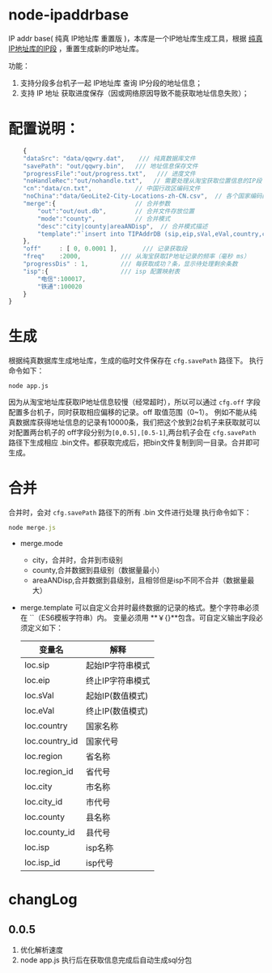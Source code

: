 # node-ipaddrbase
IP addr base( 纯真 IP地址库 重置版 )，本库是一个IP地址库生成工具，根据 [纯真IP地址库的IP段](http://www.cz88.net/) ，重置生成新的IP地址库。


功能：
1. 支持分段多台机子一起 IP地址库 查询 IP分段的地址信息； 
1. 支持 IP 地址 获取进度保存（因或网络原因导致不能获取地址信息失败）；

# 配置说明：
``` javascript
    {
    "dataSrc": "data/qqwry.dat",    /// 纯真数据库文件
    "savePath": "out/qqwry.bin",   /// 地址信息保存文件
    "progressFile":"out/progress.txt",   /// 进度文件
    "noHandleRec":"out/nohandle.txt",   // 需要处理从淘宝获取位置信息的IP段
    "cn":"data/cn.txt",            // 中国行政区编码文件
    "noChina":"data/GeoLite2-City-Locations-zh-CN.csv",  // 各个国家编码配置文件
    "merge":{                      // 合并参数
        "out":"out/out.db",        // 合并文件存放位置
        "mode":"county",           // 合并模式
        "desc":"city|county|areaANDisp",  // 合并模式描述
        "template":"`insert into TIPAddrDB (sip,eip,sVal,eVal,country,country_id,region,region_id,city,city_id,county,county_id,isp,isp_id) VALUES('${loc.sip}','${loc.eip}','${loc.sVal}','${loc.eVal}','${loc.country}','${loc.country_id}','${loc.region}','${loc.region_id}','${loc.city}','${loc.city_id}','${loc.county}','${loc.county_id}','${loc.isp}','${loc.isp_id}')`"              /// 生成模板
    },
    "off"     : [ 0, 0.0001 ],       /// 记录获取段
    "freq"    :2000,           /// 从淘宝获取IP地址记录的频率（毫秒 ms）
    "progressDis" : 1,         /// 每获取成功？条，显示待处理剩余条数
    "isp":{                    /// isp 配置映射表
        "电信":100017,
        "铁通":100020
    }
}
```
# 生成
  根据纯真数据库生成地址库，生成的临时文件保存在 `cfg.savePath` 路径下。 执行命令如下：
```
node app.js
```
因为从淘宝地址库获取IP地址信息较慢（经常超时），所以可以通过 `cfg.off` 字段配置多台机子，同时获取相应偏移的记录。off 取值范围（0~1）。 例如不能从纯真数据库获得地址信息的记录有10000条，我们把这个放到2台机子来获取就可以对配置两台机子的 off字段分别为`[0,0.5],[0.5-1]`,两台机子会在 
`cfg.savePath` 路径下生成相应 .bin文件。都获取完成后，把bin文件复制到同一目录。合并即可生成。
# 合并
合并时，会对 `cfg.savePath` 路径下的所有 .bin 文件进行处理 执行命令如下：
``` javascript
node merge.js
```
* merge.mode
    * city，合并时，合并到市级别
    * county,合并数据到县级别（数据量最小）
    * areaANDisp,合并数据到县级别，且相邻但是isp不同不合并（数据量最大）

* merge.template 可以自定义合并时最终数据的记录的格式。整个字符串必须在 ``（ES6模板字符串）内。 变量必须用 **￥{}**包含。可自定义输出字段必须定义如下：
    
    变量名       | 解释
    ------------ | --------------
    loc.sip | 起始IP字符串模式
    loc.eip | 终止IP字符串模式
    loc.sVal | 起始IP(数值模式)
    loc.eVal | 终止IP(数值模式)
    loc.country |  国家名称
    loc.country_id | 国家代号
    loc.region | 省名称
    loc.region_id | 省代号
    loc.city |   市名称
    loc.city_id |  市代号
    loc.county |  县名称
    loc.county_id | 县代号
    loc.isp |    isp名称
    loc.isp_id | isp代号

# changLog
## 0.0.5
 1. 优化解析速度
 1. node app.js 执行后在获取信息完成后自动生成sql分包
 